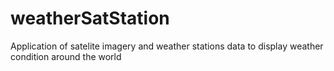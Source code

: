# weatherSatStation
Application of satelite imagery and weather stations data to display weather condition around the world
